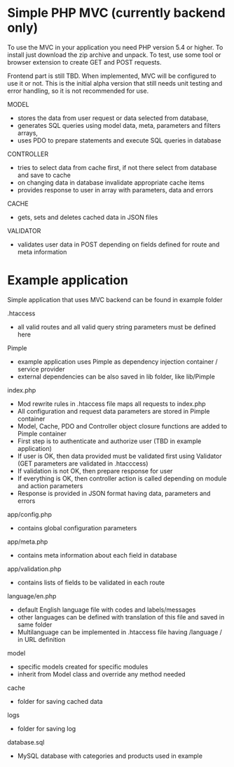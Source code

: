 # Simple PHP MVC (currently backend only)

To use the MVC in your application you need PHP version 5.4 or higher. 
To install just download the zip archive and unpack.
To test, use some tool or browser extension to create GET and POST requests.

Frontend part is still TBD. When implemented, MVC will be configured to use it or not.
This is the initial alpha version that still needs unit testing and error handling, so it is not recommended for use.

MODEL
- stores the data from user request or data selected from database,
- generates SQL queries using model data, meta, parameters and filters arrays,
- uses PDO to prepare statements and execute SQL queries in database

CONTROLLER
- tries to select data from cache first, if not there select from database and save to cache
- on changing data in database invalidate appropriate cache items
- provides response to user in array with parameters, data and errors

CACHE
- gets, sets and deletes cached data in JSON files

VALIDATOR
- validates user data in POST depending on fields defined for route and meta information 



# Example application 

Simple application that uses MVC backend can be found in example folder

.htaccess
- all valid routes and all valid query string parameters must be defined here

Pimple
- example application uses Pimple as dependency injection container / service provider
- external dependencies can be also saved in lib folder, like lib/Pimple

index.php
- Mod rewrite rules in .htaccess file maps all requests to index.php
- All configuration and request data parameters are stored in Pimple container
- Model, Cache, PDO and Controller object closure functions are added to Pimple container
- First step is to authenticate and authorize user (TBD in example application)
- If user is OK, then data provided must be validated first using Validator (GET parameters are validated in .htacccess)
- If validation is not OK, then prepare response for user
- If everything is OK, then controller action is called depending on module and action parameters
- Response is provided in JSON format having data, parameters and errors 

app/config.php
- contains global configuration parameters

app/meta.php
- contains meta information about each field in database

app/validation.php
- contains lists of fields to be validated in each route

language/en.php
- default English language file with codes and labels/messages
- other languages can be defined with translation of this file and saved in same folder 
- Multilanguage can be implemented in .htaccess file having /language / in URL definition

model
- specific models created for specific modules 
- inherit from Model class and override any method needed

cache
- folder for saving cached data

logs
- folder for saving log

database.sql
- MySQL database with categories and products used in example
